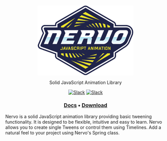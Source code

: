 <p align="center">
    <a href="http://www.nervo-js.org" rel="nofollow"><img src="https://raw.githubusercontent.com/SlimMarten/nervo/development/logo.svg?sanitize=true" align="center" width="300"></a>
</p>
<p align="center">
Solid JavaScript Animation Library
</p>
<p align="center">
<a href="https://www.npmjs.com/package/nervo" rel="nofollow"><img src="https://img.shields.io/npm/v/nervo.svg" alt="Slack" data-canonical-src="https://img.shields.io/npm/v/nervo.svg" style="max-width:100%;"></a>
<a href="https://www.npmjs.com/package/nervo" rel="nofollow"><img src="https://img.shields.io/npm/dt/nervo.svg" alt="Slack" data-canonical-src="https://img.shields.io/npm/dt/nervo.svg" style="max-width:100%;"></a>
</p>


<h3 align="center">
  <a href="http://nervo-js.org">Docs</a> •
  <a href="http://nervo-js.org/downloads/nervo_v1.1.3.zip">Download</a>
</h3>

Nervo is a solid JavaScript animation library providing basic tweening functionality. It is designed to be flexible, intuitive and easy to learn. Nervo allows you to create single Tweens or control them using Timelines. Add a natural feel to your project using Nervo's Spring class.
